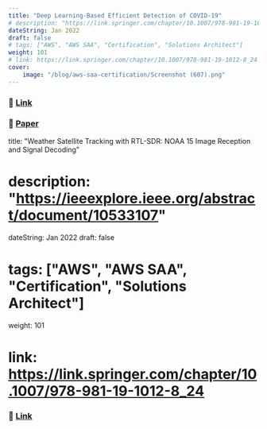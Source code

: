 ```yaml
---
title: "Deep Learning-Based Efficient Detection of COVID-19" 
# description: "https://link.springer.com/chapter/10.1007/978-981-19-1012-8_24"
dateString: Jan 2022
draft: false
# tags: ["AWS", "AWS SAA", "Certification", "Solutions Architect"]
weight: 101
# link: https://link.springer.com/chapter/10.1007/978-981-19-1012-8_24
cover:
    image: "/blog/aws-saa-certification/Screenshot (607).png"
---
```



### 🔗 [Link](https://link.springer.com/chapter/10.1007/978-981-19-1012-8_24)
### 🔗 [Paper](https://drive.google.com/file/d/1j4-mIRVPgkM4iQZvXsop8BIVT_5NWMwi/view?usp=share_link)

title: "Weather Satellite Tracking with RTL-SDR: NOAA 15 Image Reception and Signal Decoding" 
# description: "https://ieeexplore.ieee.org/abstract/document/10533107"
dateString: Jan 2022
draft: false
# tags: ["AWS", "AWS SAA", "Certification", "Solutions Architect"]
weight: 101
# link: https://link.springer.com/chapter/10.1007/978-981-19-1012-8_24
### 🔗 [Link](https://link.springer.com/chapter/10.1007/978-981-19-1012-8_24)
###

